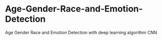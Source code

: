 # Age-Gender-Race-and-Emotion-Detection
 Age Gender Race and Emotion Detection with deep learning algorithm CNN
